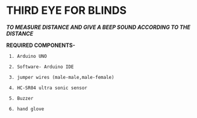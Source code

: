 # THIRD EYE FOR BLINDS

 ***TO MEASURE DISTANCE AND GIVE A BEEP SOUND ACCORDING TO THE DISTANCE*** 

**REQUIRED COMPONENTS-**

     1. Arduino UNO

     2. Software- Arduino IDE

     3. jumper wires (male-male,male-female)

     4. HC-SR04 ultra sonic sensor

     5. Buzzer
     
     6. hand glove 
